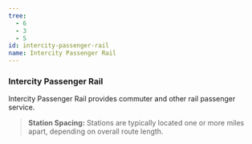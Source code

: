 ```yaml
---
tree:
  - 6
  - 3
  - 5
id: intercity-passenger-rail
name: Intercity Passenger Rail
---
```

### Intercity Passenger Rail

Intercity Passenger Rail provides commuter and other rail passenger service.

> **Station Spacing:** Stations are typically located one or more miles apart, depending on overall route length.
